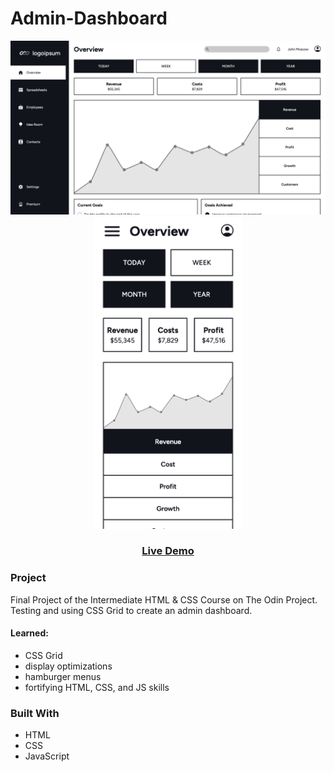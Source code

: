# Admin-Dashboard

<p float="left" align="center">
  <img src="/images/dashboard.png" width="600" alt="project pic">
  <img src="/images/dashboard-mobile.png" height="500" alt="project mobile pic">
</p>
<h3 align="center">
<a href="https://baheerpayab.github.io/admin-dashboard/">Live Demo</a>
</h3>

### Project

Final Project of the Intermediate HTML & CSS Course on The Odin Project.
Testing and using CSS Grid to create an admin dashboard.

#### Learned:
- CSS Grid
- display optimizations
- hamburger menus
- fortifying HTML, CSS, and JS skills

### Built With

* HTML
* CSS
* JavaScript